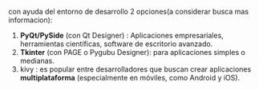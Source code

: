 
con ayuda del entorno de desarrollo 2 opciones(a considerar busca mas informacion):

1. **PyQt/PySide** (con Qt Designer) : Aplicaciones empresariales, herramientas científicas, software de escritorio avanzado.
2.  **Tkinter** (con PAGE o Pygubu Designer): para aplicaciones simples o medianas.
3. kivy : es popular entre desarrolladores que buscan crear aplicaciones **multiplataforma** (especialmente en móviles, como Android y iOS).